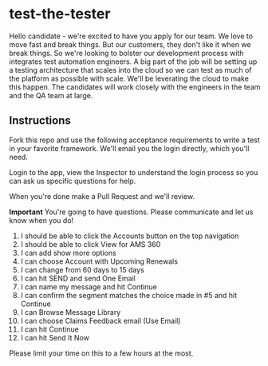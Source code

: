 # test-the-tester
Hello candidate - we're excited to have you apply for our team. We love to move fast and break things. But our customers, they don't like it when we break things. So we're looking to bolster our development process with integrates test automation engineers. A big part of the job will be setting up a testing architecture that scales into the cloud so we can test as much of the platform as possible with scale. We'll be leverating the cloud to make this happen. The candidates will work closely with the engineers in the team and the QA team at large. 

## Instructions

Fork this repo and use the following acceptance requirements to write a test in your favorite framework. We'll email you the login directly, which you'll need.

Login to the app, view the Inspector to understand the login process so you can ask us specific questions for help. 

When you're done make a Pull Request and we'll review.

**Important** You're going to have questions. Please communicate and let us know when you do!

1. I should be able to click the Accounts button on the top navigation
2. I should be able to click View for AMS 360
3. I can add show more options 
4. I can choose Account with Upcoming Renewals
5. I can change from 60 days to 15 days
6. I can hit SEND and send One Email
7. I can name my message and hit Continue
8. I can confirm the segment matches the choice made in #5 and hit Continue
9. I can Browse Message Library
10. I can choose Claims Feedback email (Use Email)
11. I can hit Continue
12. I can hit Send It Now

Please limit your time on this to a few hours at the most.
